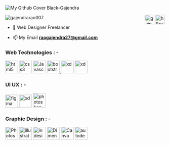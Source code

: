![My Github Cover Black-Gajendra](https://user-images.githubusercontent.com/105481951/224526748-0522372b-f41c-4357-9884-1a6fc1bdbc16.png)

<p align="left"> <img src="https://komarev.com/ghpvc/?username=gajendrarao007&label=Profile%20views&color=8b0990&style=flat" alt="gajendrarao007" /> 
<a href="https://linkedin.com/in/https://www.linkedin.com/in/gajendra-singh-rao-15335021a/" target="blank"><img align="right" src="https://user-images.githubusercontent.com/105481951/226799857-7788394d-2cfb-4bf6-a147-ed6bfc5754a7.png" alt="https://www.linkedin.com/in/gajendra-singh-rao-15335021a/" height="30" width="30" /></a> <a href="https://instagram.com/gajendrarao007" target="blank"><img align="right" src="https://raw.githubusercontent.com/rahuldkjain/github-profile-readme-generator/master/src/images/icons/Social/instagram.svg" alt="gajendrarao007" height="30" width="30" /></a>
</p>

- 🚀 Web Designer Freelancer

- 📫 My Email **raogajendra27@gmail.com**


<h3 align="left">Web Technologies : -</h3>
<p align="left"> <a href="https://www.w3.org/html/" target="_blank" rel="noreferrer"> <img src="https://user-images.githubusercontent.com/105481951/226791361-71fe42e7-5074-47c0-8bda-8a768d920d69.png" alt="html5" width="40" height="40"/></a> </a> <a href="https://www.w3schools.com/css/" target="_blank" rel="noreferrer"> <img src="https://user-images.githubusercontent.com/105481951/226791667-2f9a6d9a-5a43-4f1a-a549-e96a063a9cd9.png" alt="css3" width="40" height="40"/></a>  <a href="https://www.w3schools.com/css/" target="_blank" rel="noreferrer"> <img src="https://user-images.githubusercontent.com/105481951/226792189-b45dae18-8b3e-46eb-800b-3b9345da0e3d.svg" alt="Javascript" width="40" height="40"/></a> <a href="https://getbootstrap.com" target="_blank" rel="noreferrer"> <img src="https://user-images.githubusercontent.com/105481951/226792412-0f866f1e-7f0c-4dbe-a384-18a5db01d3c2.png" alt="bootstrap" width="40" height="40"/> </a>   <img src="https://user-images.githubusercontent.com/105481951/226793081-dfca4242-96fe-49f8-bbdb-7f81b8b17f4a.png" alt="xd" width="40" height="40"/>  <img src="https://cdn.worldvectorlogo.com/logos/react-1.svg" alt="xd" width="40" height="40"/> </p>

<h3 align="left" f>UI UX : -</h3>
<p align="left"><a href="https://www.figma.com/" target="_blank" rel="noreferrer"> <img src="https://www.vectorlogo.zone/logos/figma/figma-icon.svg" alt="figma" width="40" height="40"/> </a> <a href="https://www.adobe.com/products/xd.html" target="_blank" rel="noreferrer"> <img src="https://cdn.worldvectorlogo.com/logos/adobe-xd.svg" alt="xd" width="40" height="40"/></a> <a href="https://www.photoshop.com/en" target="_blank" rel="noreferrer"> <img src="https://user-images.githubusercontent.com/105481951/226789543-8b07a570-aabe-4162-9ce7-d27144b17b1f.png" alt="photoshop" width="40" height="45"/> </a>  </p>

<h3 align="left">Graphic Design : -</h3>
<p align="left"> <img src="https://user-images.githubusercontent.com/105481951/226793485-7c3d530a-d73d-429a-9235-5de29ba42e16.png" alt="Photoshop" width="40" height="40"/> <img src="https://user-images.githubusercontent.com/105481951/226793657-a89cb854-380e-48b6-a766-fec77c1613e4.png" alt="illustrator" width="40" height="40"/> <img src="https://user-images.githubusercontent.com/105481951/226793770-0ad1cd82-43bc-464f-8206-e43a2d5ce381.png" alt="indesign" width="40" height="40"/> <img src="https://user-images.githubusercontent.com/105481951/226794153-f1d7dec3-52d4-4ae7-92ab-42eb3cea2ad9.png" alt="Dimension" width="40" height="40"/> <img src="https://user-images.githubusercontent.com/105481951/226794338-a064b216-3b99-473c-8538-cb3925f79c5b.png" alt="Canva" width="40" height="40"/> <img src="https://user-images.githubusercontent.com/105481951/226795146-e7d6a8ae-5dcc-4fc4-b1c1-049656335974.jpg" alt="autodesk sketchbook" width="40" height="40"/> </p>
